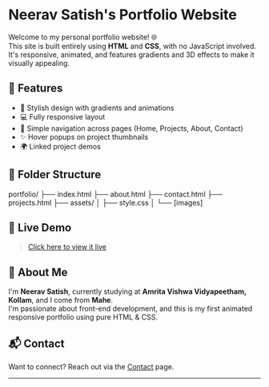 # Neerav Satish's Portfolio Website

Welcome to my personal portfolio website! 🌐  
This site is built entirely using **HTML** and **CSS**, with no JavaScript involved. It's responsive, animated, and features gradients and 3D effects to make it visually appealing.

## 🚀 Features

- 🎨 Stylish design with gradients and animations
- 💻 Fully responsive layout
- 🧭 Simple navigation across pages (Home, Projects, About, Contact)
- ✨ Hover popups on project thumbnails
- 🌍 Linked project demos

## 📁 Folder Structure
portfolio/ ├── index.html ├── about.html ├── contact.html ├── projects.html ├── assets/ │ ├── style.css │ └── [images]


## 🔗 Live Demo

> [Click here to view it live]( https://neeravsatish178.github.io/portfolio/)  

## 🧑 About Me

I'm **Neerav Satish**, currently studying at **Amrita Vishwa Vidyapeetham, Kollam**, and I come from **Mahe**.  
I'm passionate about front-end development, and this is my first animated responsive portfolio using pure HTML & CSS.

## 📬 Contact

Want to connect? Reach out via the [Contact](contact.html) page.

---

